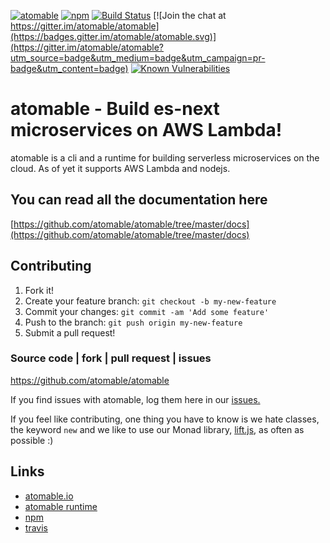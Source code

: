 [![atomable](https://img.shields.io/badge/atomable.io--blue.svg)](http://atomable.io)
[![npm](https://img.shields.io/badge/npm-atomable-lightgrey.svg)](https://www.npmjs.com/package/atomable)
[![Build Status](https://travis-ci.org/atomable/atomable.svg?branch=master)](https://travis-ci.org/atomable/atomable)
[![Join the chat at https://gitter.im/atomable/atomable](https://badges.gitter.im/atomable/atomable.svg)](https://gitter.im/atomable/atomable?utm_source=badge&utm_medium=badge&utm_campaign=pr-badge&utm_content=badge)
[![Known Vulnerabilities](https://snyk.io/test/github/atomable/atomable/0e390d5f17accdfe409e86ddf1efe6dbcfd81a36/badge.svg)](https://snyk.io/test/github/atomable/atomable/0e390d5f17accdfe409e86ddf1efe6dbcfd81a36)

# atomable - Build es-next microservices on AWS Lambda!

atomable is a cli and a runtime for building serverless microservices on the cloud. As of yet it supports AWS Lambda and nodejs.

## You can read all the documentation here
[https://github.com/atomable/atomable/tree/master/docs](https://github.com/atomable/atomable/tree/master/docs)

## Contributing

1. Fork it!
2. Create your feature branch: `git checkout -b my-new-feature`
3. Commit your changes: `git commit -am 'Add some feature'`
4. Push to the branch: `git push origin my-new-feature`
5. Submit a pull request!

### Source code | fork | pull request | issues
https://github.com/atomable/atomable

If you find issues with atomable, log them here in our [issues.](https://github.com/atomable/atomable/issues)

If you feel like contributing, one thing you have to know is we hate classes, the keyword `new` and we like to use our Monad library, [lift.js](https://github.com/atomable/lift.js), as often as possible :)


## Links
- [atomable.io](http://atomable.io)
- [atomable runtime](https://github.com/atomable/runtime)
- [npm](https://www.npmjs.com/package/atomable)
- [travis](https://travis-ci.org/atomable)
